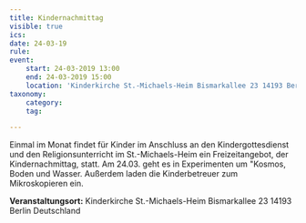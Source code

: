 ```yaml
---
title: Kindernachmittag
visible: true
ics: 
date: 24-03-19
rule: 
event:
	start: 24-03-2019 13:00
	end: 24-03-2019 15:00
	location: 'Kinderkirche St.-Michaels-Heim Bismarkallee 23 14193 Berlin Deutschland'
taxonomy:
	category: 
	tag: 

---
```

Einmal im Monat findet für Kinder im Anschluss an den Kindergottesdienst und den Religionsunterricht im St.-Michaels-Heim ein Freizeitangebot, der Kindernachmittag, statt. Am 24.03. geht es in Experimenten um "Kosmos, Boden und Wasser. Außerdem laden die Kinderbetreuer zum Mikroskopieren ein.


**Veranstaltungsort:** Kinderkirche St.-Michaels-Heim
Bismarkallee 23
14193 Berlin
Deutschland

